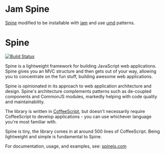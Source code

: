 # Jam Spine

[Spine](http://spinejs.com) modified to be installable with [jam](http://jamjs.org) and use [umd](https://github.com/umdjs/umd) patterns.

# Spine

[![Build Status](https://secure.travis-ci.org/maccman/spine.png)](http://travis-ci.org/maccman/spine)

Spine is a lightweight framework for building JavaScript web applications. Spine gives you an MVC structure and then gets out of your way, allowing you to concentrate on the fun stuff, building awesome web applications.

Spine is opinionated in its approach to web application architecture and design. Spine's architecture complements patterns such as de-coupled components and CommonJS modules, markedly helping with code quality and maintainability.

The library is written in [CoffeeScript](http://jashkenas.github.com/coffee-script), but doesn't necessarily require CoffeeScript to develop applications - you can use whichever language you're most familiar with.

Spine is tiny, the library comes in at around 500 lines of CoffeeScript. Being lightweight and simple is fundamental to Spine.

For documentation, usage, and examples, see: [spinejs.com](http://spinejs.com)